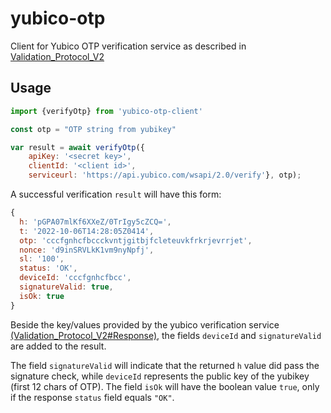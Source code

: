 # yubico-otp
Client for Yubico OTP verification service as described in [Validation_Protocol_V2](https://developers.yubico.com/yubikey-val/Validation_Protocol_V2.0.html)

## Usage
```js
import {verifyOtp} from 'yubico-otp-client'

const otp = "OTP string from yubikey"

var result = await verifyOtp({
    apiKey: '<secret key>', 
    clientId: '<client id>', 
    serviceurl: 'https://api.yubico.com/wsapi/2.0/verify'}, otp);
```

A successful verification `result` will have this form: 

```js
{
  h: 'pGPA07mlKf6XXeZ/0TrIgy5cZCQ=',
  t: '2022-10-06T14:28:05Z0414',
  otp: 'cccfgnhcfbccckvntjgitbjfcleteuvkfrkrjevrrjet',
  nonce: 'd9inSRVLkK1vm9nyNpfj',
  sl: '100',
  status: 'OK',
  deviceId: 'cccfgnhcfbcc',
  signatureValid: true,
  isOk: true
}
```
Beside the key/values provided by the yubico verification service [(Validation_Protocol_V2#Response)](https://developers.yubico.com/yubikey-val/Validation_Protocol_V2.0.html#_response), the fields `deviceId` and `signatureValid` are added to the result.

The field `signatureValid` will indicate that the returned `h` value did pass the signature check, while `deviceId` represents the public key of the yubikey (first 12 chars of OTP). The field `isOk` will have the boolean value `true`, only if the response `status` field equals `"OK"`.





